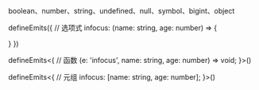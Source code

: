 boolean、number、string、undefined、null、symbol、bigint、object

defineEmits({
  // 选项式
  infocus: (name: string, age: number) => {

  }
})

defineEmits<{
  // 函数
  (e: 'infocus', name: string, age: number) => void;
}>()

defineEmits<{
  // 元组
  infocus: [name: string, age: number];
}>()
